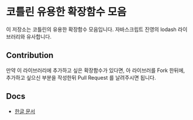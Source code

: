 # 코틀린 유용한 확장함수 모음

이 저장소는 코틀린의 유용한 확장함수 모음입니다. 자바스크립트 진영의 lodash 라이브러리와 유사합니다.

## Contribution

만약 이 라이브러리에 추가하고 싶은 확장함수가 있다면, 아 라이브러를 Fork 한뒤에, 추가하고 싶으신 부분을 작성한뒤 Pull Request 를 날려주시면 됩니다.

## Docs

- [한글 문서](https://github.com/tmdgusya/useful-ext-kt/tree/master/docs/ko.md)